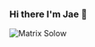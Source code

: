 ### Hi there I'm Jae 👋

<picture> 
 <source media="(prefers-color-scheme: dark)" srcset="https://github.com/Jae-Solow/Jae-Solow/blob/main/Jimmy%20neg.JPG">
 <source media="(prefers-color-scheme: light)" srcset="https://github.com/Jae-Solow/Jae-Solow/blob/main/PNG%20image.png">
 <img alt="Matrix Solow" src="https://github.com/Jae-Solow/Jae-Solow/blob/main/Matrix_Solow.PNG">
</picture>


<!--
**Jae-Solow/Jae-Solow** is a ✨ _special_ ✨ repository because its `README.md` (this file) appears on your GitHub profile.

- 🔭 I’m currently working on: learning to prgram in C++
- 🌱 I’m currently learning: C++, Swift, and Python
- 👯 I’m looking to collaborate on: Anything small to get my feet wet and to gain a little knowledge and see how collaboration works.
- 🤔 I’m looking for help with: I'm not going to lie, C++ is giving me a run for my money right now. I would say just anything anyone can offer, maybe some tips or tricks that they have learned along the way to make life easier.
- 💬 Ask me about: I'm a very solid networker, so I have a few people waiting on me to gain knowledge so they can have me do work for them. I am not opposed to pulling someone in on a project, if it means a win-win for both parties.
- 📫 How to reach me: email would probably be the quickest, JMEllis1@student.fullsail.edu, or jamessmith@freemindset.org
- 😄 Pronouns: He/Him
- ⚡ Fun fact: I love to learn new things!
-->
